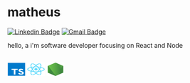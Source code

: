 # matheus

[![Linkedin Badge](https://img.shields.io/badge/-Matheus%20Barbosa-212121?style=flat-square&logo=Linkedin&logoColor=white&link=https://www.linkedin.com/in/mxtheusbm/)](https://www.linkedin.com/in/mxtheusbm/) 
[![Gmail Badge](https://img.shields.io/badge/-mxtheusbm@gmail.com-212121?style=flat-square&logo=Gmail&logoColor=white&link=mailto:mxtheusbm@gmail.com)](mailto:mxtheusbm@gmail.com)

hello, a i'm software developer focusing on React and Node

<div style="display: inline_block"><br>
<img align="center" alt="Ts" height="30" width="40" src="https://raw.githubusercontent.com/devicons/devicon/master/icons/typescript/typescript-plain.svg">
<img align="center" alt="React" height="30" width="40" src="https://raw.githubusercontent.com/devicons/devicon/master/icons/react/react-original.svg">
<img align="center" alt="Node" height="30" width="40" src="https://raw.githubusercontent.com/devicons/devicon/master/icons/nodejs/nodejs-original.svg">
</div>



